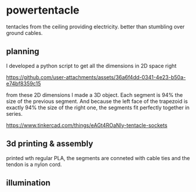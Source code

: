 # powertentacle
tentacles from the ceiling providing electricity. better than stumbling over ground cables.

## planning
I developed a python script to get all the dimensions in 2D space right

https://github.com/user-attachments/assets/36a6f4dd-0341-4e23-b50a-e74bf8359c15

from these 2D dimensions I made a 3D object. Each segment is 94% the size of the previous segment. And because the left face of the trapezoid is exactly 94% the size of the right one, the segments fit perfectly together in series.

https://www.tinkercad.com/things/eAGt4ROaNIy-tentacle-sockets

## 3d printing & assembly

printed wth regular PLA, the segments are conneted with cable ties and the tendon is a nylon cord.

## illumination

